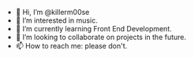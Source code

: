 - 👋 Hi, I’m @killerm00se
- 👀 I’m interested in music.
- 🌱 I’m currently learning Front End Development.
- 💞️ I’m looking to collaborate on projects in the future.
- 📫 How to reach me: please don't.

<!---
killerm00se/killerm00se is a ✨ special ✨ repository because its `README.md` (this file) appears on your GitHub profile.
You can click the Preview link to take a look at your changes.
--->
